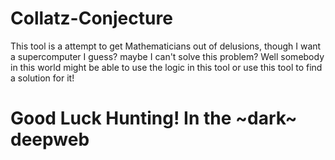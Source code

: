 # Collatz-Conjecture
This tool is a attempt to get Mathematicians out of delusions, though I want a supercomputer I guess?
maybe I can't solve this problem? Well somebody in this world might be able to use the logic in this tool or use this tool to find a solution for it!
# Good Luck Hunting! In the ~dark~ deepweb
